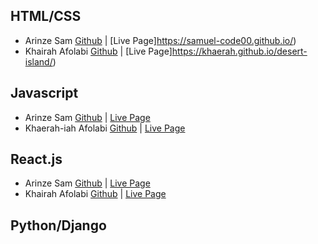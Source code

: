 ## HTML/CSS
* Arinze Sam [Github](https://github.com/Samuel-code00) | [Live Page]https://samuel-code00.github.io/)
* Khairah Afolabi [Github](https://github.com/khaerah) | [Live Page]https://khaerah.github.io/desert-island/)


## Javascript
* Arinze Sam [Github](https://github.com/Samuel-code00) | [Live Page](https://samuel-code00.github.io/randomprofile/)
* Khaerah-iah Afolabi [Github](https://github.com/khaerah) | [Live Page](https://khaerah.github.io/sm-profile/)

## React.js
* Arinze Sam [Github](https://github.com/Samuel-code00/first-api) | [Live Page](https://first-api-three.vercel.app/)
* Khairah Afolabi [Github](https://github.com/khaerah/project2) | [Live Page](https://project2-kappa-gules.vercel.app/)

## Python/Django
